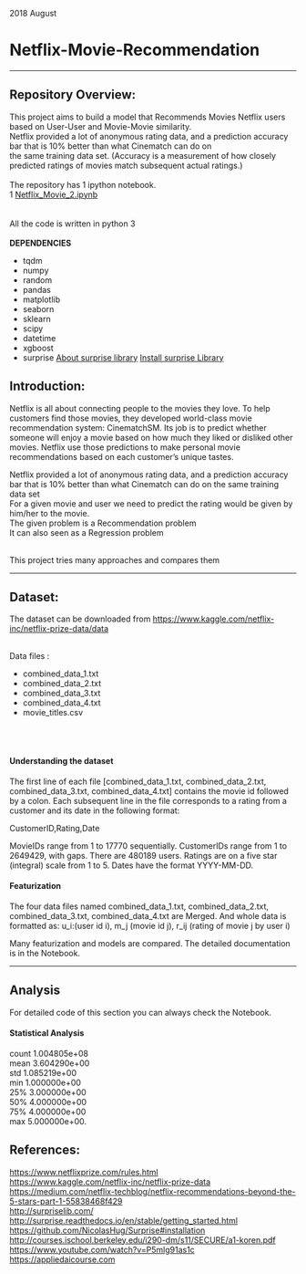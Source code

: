 2018 August

Netflix-Movie-Recommendation
===========================


---------------------------------------------------------------------------

Repository Overview:
--------------------



This project aims to build a model that Recommends Movies Netflix users based on User-User and Movie-Movie similarity.<br>
Netflix provided a lot of anonymous rating data, and a prediction accuracy bar that is 10% better than what Cinematch can do on<br>
the same training data set. (Accuracy is a measurement of how closely predicted ratings of movies match subsequent actual ratings.)
<br><br>
The repository has 1 ipython notebook.
<br>
1 [Netflix_Movie_2.ipynb](https://github.com/srvds/Netflix-Movie-Recommendation/blob/master/Netflix_Movie_2.ipynb)  
<br><br>
All the code is written in python 3 <br><br>
**DEPENDENCIES**
* tqdm
* numpy
* random
* pandas
* matplotlib
* seaborn
* sklearn
* scipy
* datetime
* xgboost
* surprise [About surprise library](http://surprise.readthedocs.io/en/stable/getting_started.html#load-dom-dataframe-py)     [Install surprise Library](https://github.com/NicolasHug/Surprise#installation)


Introduction:
-------------

Netflix is all about connecting people to the movies they love. To help customers find those movies, they developed world-class movie recommendation system: CinematchSM. Its job is to predict whether someone will enjoy a movie based on how much they liked or disliked other movies. Netflix use those predictions to make personal movie recommendations based on each customer’s unique tastes.

Netflix provided a lot of anonymous rating data, and a prediction accuracy bar that is 10% better than what Cinematch can do on the same training data set
<br>
For a given movie and user we need to predict the rating would be given by him/her to the movie. <br>
The given problem is a Recommendation problem <br>
It can also seen as a Regression problem <br>
<br>

This project tries many approaches and compares them

-----------------------------------------------------

Dataset:
--------

The dataset can be downloaded from
https://www.kaggle.com/netflix-inc/netflix-prize-data/data
<br><br>
<p> Data files : 
<ul> 
<li> combined_data_1.txt </li>
<li> combined_data_2.txt </li>
<li> combined_data_3.txt </li>
<li> combined_data_4.txt </li>
<li> movie_titles.csv </li>
</ul>
 
<br><br>
#### Understanding the dataset
The first line of each file [combined_data_1.txt, combined_data_2.txt, combined_data_3.txt, combined_data_4.txt] contains the movie id followed by a colon. Each subsequent line in the file corresponds to a rating from a customer and its date in the following format:

CustomerID,Rating,Date

MovieIDs range from 1 to 17770 sequentially.
CustomerIDs range from 1 to 2649429, with gaps. There are 480189 users.
Ratings are on a five star (integral) scale from 1 to 5.
Dates have the format YYYY-MM-DD.
#### Featurization
The four data files named combined_data_1.txt, combined_data_2.txt, combined_data_3.txt, combined_data_4.txt are Merged.
And whole data is formatted as: u_i:(user id i), m_j (movie id j), r_ij (rating of movie j by user i)

Many featurization and models are compared. The detailed documentation is in the Notebook.
 
-------------------------------------------------------------------------------

Analysis
--------

For detailed code of this section you can always check the Notebook.
<br>
#### Statistical Analysis<br>

count    1.004805e+08 <br>
mean     3.604290e+00 <br>
std      1.085219e+00 <br>
min      1.000000e+00 <br>
25%      3.000000e+00 <br>
50%      4.000000e+00 <br>
75%      4.000000e+00 <br>
max      5.000000e+00.<br>


References:
-----------

https://www.netflixprize.com/rules.html <br>
https://www.kaggle.com/netflix-inc/netflix-prize-data <br>
https://medium.com/netflix-techblog/netflix-recommendations-beyond-the-5-stars-part-1-55838468f429 <br>
http://surpriselib.com/ <br>
http://surprise.readthedocs.io/en/stable/getting_started.html <br>
https://github.com/NicolasHug/Surprise#installation <br>
http://courses.ischool.berkeley.edu/i290-dm/s11/SECURE/a1-koren.pdf <br>
https://www.youtube.com/watch?v=P5mlg91as1c <br>
https://appliedaicourse.com <br>


